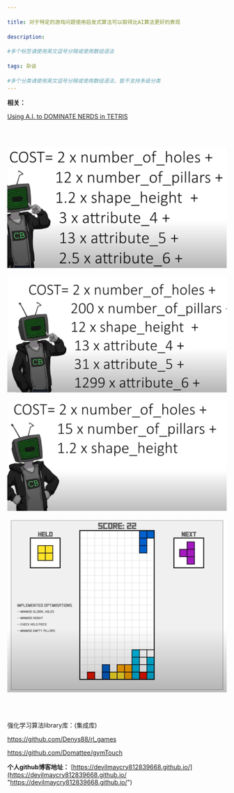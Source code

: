 ```yaml
---

title: 对于特定的游戏问题使用启发式算法可以取得比AI算法更好的表现
 
description: 

#多个标签请使用英文逗号分隔或使用数组语法

tags: 杂谈

#多个分类请使用英文逗号分隔或使用数组语法，暂不支持多级分类
---
```


**相关：**

[Using A.I. to DOMINATE NERDS in TETRIS](https://www.youtube.com/watch?v=os4DcbpL0Nc)

<br/>















<br/>

![image-20241105195329309](./2024_11_5_9_对于特定的游戏问题使用启发式算法可以取得比AI算法更好的表现.assets/image-20241105195329309.png)



![image-20241105195308717](./2024_11_5_9_对于特定的游戏问题使用启发式算法可以取得比AI算法更好的表现.assets/image-20241105195308717.png)

![image-20241105195250758](./2024_11_5_9_对于特定的游戏问题使用启发式算法可以取得比AI算法更好的表现.assets/image-20241105195250758.png)

![image-20241105194834265](./2024_11_5_9_对于特定的游戏问题使用启发式算法可以取得比AI算法更好的表现.assets/image-20241105194834265.png)







<br/>

<br/>

强化学习算法library库：(集成库)

https://github.com/Denys88/rl_games



https://github.com/Domattee/gymTouch







**个人github博客地址：**
[https://devilmaycry812839668.github.io/](https://devilmaycry812839668.github.io/ "https://devilmaycry812839668.github.io/")